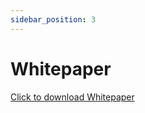 ```yaml
---
sidebar_position: 3
---
```

# Whitepaper

[Click to download Whitepaper](./static/img/Crashr-Whitepaper.pdf) 
